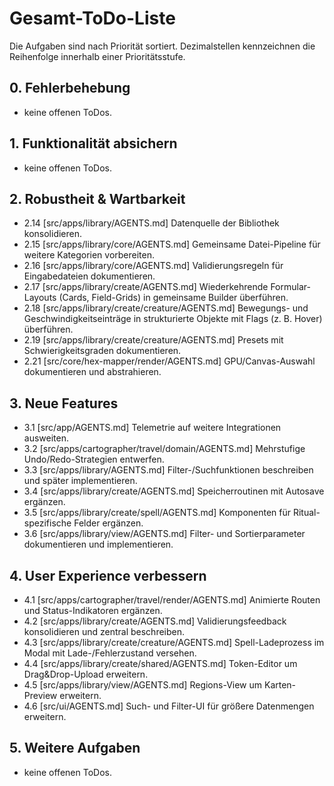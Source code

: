 # Gesamt-ToDo-Liste

Die Aufgaben sind nach Priorität sortiert. Dezimalstellen kennzeichnen die Reihenfolge innerhalb einer Prioritätsstufe.

## 0. Fehlerbehebung
- keine offenen ToDos.

## 1. Funktionalität absichern
- keine offenen ToDos.

## 2. Robustheit & Wartbarkeit
- 2.14 [src/apps/library/AGENTS.md] Datenquelle der Bibliothek konsolidieren.
- 2.15 [src/apps/library/core/AGENTS.md] Gemeinsame Datei-Pipeline für weitere Kategorien vorbereiten.
- 2.16 [src/apps/library/core/AGENTS.md] Validierungsregeln für Eingabedateien dokumentieren.
- 2.17 [src/apps/library/create/AGENTS.md] Wiederkehrende Formular-Layouts (Cards, Field-Grids) in gemeinsame Builder überführen.
- 2.18 [src/apps/library/create/creature/AGENTS.md] Bewegungs- und Geschwindigkeitseinträge in strukturierte Objekte mit Flags (z. B. Hover) überführen.
- 2.19 [src/apps/library/create/creature/AGENTS.md] Presets mit Schwierigkeitsgraden dokumentieren.
- 2.21 [src/core/hex-mapper/render/AGENTS.md] GPU/Canvas-Auswahl dokumentieren und abstrahieren.

## 3. Neue Features
- 3.1 [src/app/AGENTS.md] Telemetrie auf weitere Integrationen ausweiten.
- 3.2 [src/apps/cartographer/travel/domain/AGENTS.md] Mehrstufige Undo/Redo-Strategien entwerfen.
- 3.3 [src/apps/library/AGENTS.md] Filter-/Suchfunktionen beschreiben und später implementieren.
- 3.4 [src/apps/library/create/AGENTS.md] Speicherroutinen mit Autosave ergänzen.
- 3.5 [src/apps/library/create/spell/AGENTS.md] Komponenten für Ritual-spezifische Felder ergänzen.
- 3.6 [src/apps/library/view/AGENTS.md] Filter- und Sortierparameter dokumentieren und implementieren.

## 4. User Experience verbessern
- 4.1 [src/apps/cartographer/travel/render/AGENTS.md] Animierte Routen und Status-Indikatoren ergänzen.
- 4.2 [src/apps/library/create/AGENTS.md] Validierungsfeedback konsolidieren und zentral beschreiben.
- 4.3 [src/apps/library/create/creature/AGENTS.md] Spell-Ladeprozess im Modal mit Lade-/Fehlerzustand versehen.
- 4.4 [src/apps/library/create/shared/AGENTS.md] Token-Editor um Drag&Drop-Upload erweitern.
- 4.5 [src/apps/library/view/AGENTS.md] Regions-View um Karten-Preview erweitern.
- 4.6 [src/ui/AGENTS.md] Such- und Filter-UI für größere Datenmengen erweitern.

## 5. Weitere Aufgaben
- keine offenen ToDos.
